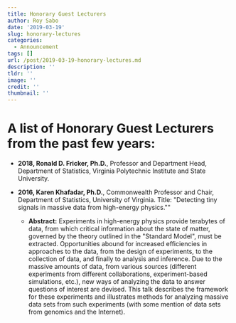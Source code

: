 ```yaml
---
title: Honorary Guest Lecturers
author: Roy Sabo
date: '2019-03-19'
slug: honorary-lectures
categories:
  - Announcement
tags: []
url: /post/2019-03-19-honorary-lectures.md
description: ''
tldr: ''
image: ''
credit: ''
thumbnail: ''
---
```


# A list of Honorary Guest Lecturers from the past few years:
 
- **2018, Ronald D. Fricker, Ph.D.**, Professor and Department Head, Department of Statistics, Virginia Polytechnic Institute and State University.
 
- **2016, Karen Khafadar, Ph.D.**, Commonwealth Professor and Chair, Department of Statistics, University of Virginia. Title: "Detecting tiny signals in massive data from high-energy physics."" 
    - **Abstract:** Experiments in high-energy physics provide terabytes of data, from which critical information about the state of matter, governed by the theory outlined in the "Standard Model", must be extracted.  Opportunities abound for increased efficiencies in approaches to the data, from the design of experiments, to the collection of data, and finally to analysis and inference.  Due to the massive amounts of data, from various sources (different experiments from different collaborations, experiment-based simulations, etc.), new ways of analyzing the data to answer questions of interest are devised. This talk describes the framework for these experiments and illustrates methods for analyzing massive data sets from such experiments (with some mention of data sets from genomics and the Internet).
 